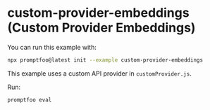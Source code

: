 # custom-provider-embeddings (Custom Provider Embeddings)

You can run this example with:

```bash
npx promptfoo@latest init --example custom-provider-embeddings
```

This example uses a custom API provider in `customProvider.js`.

Run:

```
promptfoo eval
```
